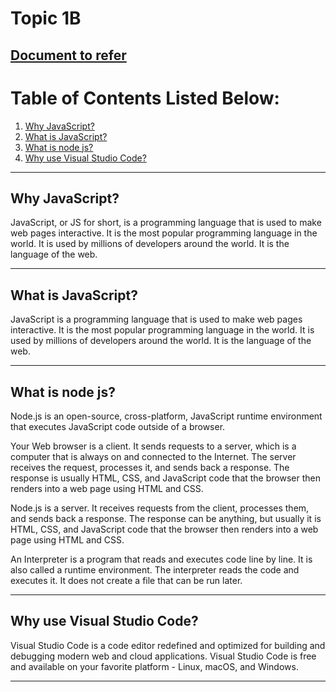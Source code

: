 # Topic 1B
## [Document to refer](../School%20Notes/Topic%201b%20Introduction%20To%20JavaScriptv1.pdf)

# Table of Contents Listed Below:
1. [Why JavaScript?](#Why-JavaScript?)
2. [What is JavaScript?](#What-is-JavaScript?)
3. [What is node js?](#What-is-node-js?)
4. [Why use Visual Studio Code?](#Why-use-Visual-Studio-Code)



-----   
<h2 id="Why-JavaScript?" >Why JavaScript?</h2>

JavaScript, or JS for short, is a programming language that is used to make web pages interactive. It is the most popular programming language in the world. It is used by millions of developers around the world. It is the language of the web.

--------------------------------

<h2 id="What-is-JavaScript?" >What is JavaScript?</h2>

JavaScript is a programming language that is used to make web pages interactive. It is the most popular programming language in the world. It is used by millions of developers around the world. It is the language of the web.

--------------------------------
<h2 id="What-is-node-js?" >What is node js?</h2>
Node.js is an open-source, cross-platform, JavaScript runtime environment that executes JavaScript code outside of a browser.

Your Web browser is a client. It sends requests to a server, which is a computer that is always on and connected to the Internet. The server receives the request, processes it, and sends back a response. The response is usually HTML, CSS, and JavaScript code that the browser then renders into a web page using HTML and CSS.

Node.js is a server. It receives requests from the client, processes them, and sends back a response. The response can be anything, but usually it is HTML, CSS, and JavaScript code that the browser then renders into a web page using HTML and CSS.

An Interpreter is a program that reads and executes code line by line. It is also called a runtime environment. The interpreter reads the code and executes it. It does not create a file that can be run later.

--------------------------------

<h2 id="Why-use-Visual-Studio-Code>">Why use Visual Studio Code?</h2>

Visual Studio Code is a code editor redefined and optimized for building and debugging modern web and cloud applications. Visual Studio Code is free and available on your favorite platform - Linux, macOS, and Windows.

--------------------------------
